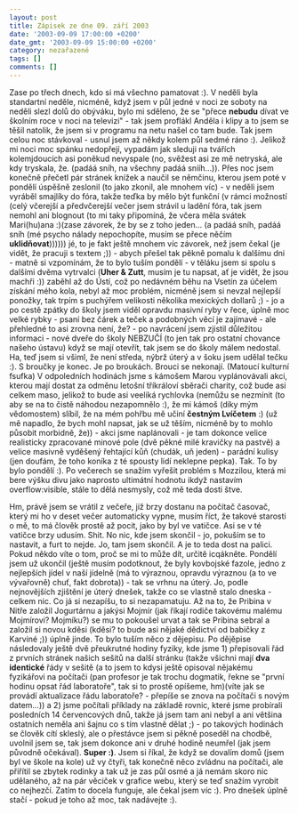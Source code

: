 ```yaml
---
layout: post
title: Zápisek ze dne 09. září 2003
date: '2003-09-09 17:00:00 +0200'
date_gmt: '2003-09-09 15:00:00 +0200'
category: nezařazené
tags: []
comments: []
---
```

<p>Zase po třech dnech, kdo si má všechno pamatovat :). V neděli byla standartní neděle, nicméně,  když jsem v půl jedné v noci ze soboty na neděli slezl dolů do obýváku, bylo mi sděleno, že se "přece <span style="font-weight:bold">nebudu</span>  dívat ve školním roce v noci na televizi" - tak jsem proflákl Anděla i klipy a to jsem se těšil natolik,  že jsem si v programu na netu našel co tam bude. Tak jsem celou noc stávkoval - usnul jsem až někdy  kolem půl sedmé ráno :). Jelikož mi noci moc spánku nedopřejí, vypadám jak sleduji na tvářích kolemjdoucích  asi poněkud nevyspale (no, svěžest asi ze mě netryská, ale kdy tryskala, že. (padáá sníh, na všechny padáá snííh...)).  Přes noc jsem konečně přečetl pár stránek knížek a naučil se němčinu, kterou jsem poté v pondělí úspěšně zeslonil  (to jako zkonil, ale mnohem víc) - v neděli jsem vyráběl smajlíky do fóra, takže teďka by mělo být funkční (v rámci  možností (celý včerejší a předvčerejší večer jsem strávil u ladění fóra, tak jsem nemohl ani blognout (to  mi taky připomíná, že včera měla svátek Mari(hu)ana :)(zase závorek, že by se z toho jeden... (a padáá sníh,  padáá sníh (mé psycho nálady nepochopíte, musím se přece něčím <span style="font-weight:bold">uklidňovat</span>)))))) jé, to je fakt ještě  mnohem víc závorek, než jsem čekal (je vidět, že pracuji s textem ;)) - abych přešel tak pěkně pomalu k dalšímu  dni - matně si vzpomínám, že to bylo tuším pondělí - v těláku jsem si spolu s dalšími dvěma vytrvalci (<span style="font-weight:bold">Uher &  Zutt</span>, musím je tu napsat, ať je vidět, že jsou machři :)) zaběhl až do Ústí, což po nedávném běhu na Vsetín za účelem  získání mého kola, nebyl až moc problém, nicméně jsem si nevzal nejlepší ponožky, tak trpím s puchýřem velikosti  několika mexických dollarů ;) - jo a po cestě zpátky do školy jsem viděl opravdu masivní ryby v řece, úplně moc velké  rybky - psaní bez čárek a teček a podobných věcí je zajímavé - ale přehledné to asi zrovna není, že? -  po navrácení jsem zjistil důležitou informaci - nové dveře do školy NEBZUČÍ (to jen tak pro ostatní chovance našeho  ústavu) když se mají otevřít, tak jsem se do školy málem nedostal. Ha, teď jsem si všiml, že není středa, nýbrž úterý  a v šoku jsem udělal tečku :). S broučky je konec. Je po broukách. Brouci se nekonají. (Matoucí kulturní fsufka)  V odpoledních hodinách jsme s kámošem Marou vyplánovávali akci, kterou mají dostat za odměnu letošní tříkráloví  sběrači charity, což bude asi celkem maso, jelikož to bude asi veeliká rychlovka (nemůžu se nezmínit (to aby se na to  čistě náhodou nezapomnělo :), že mi kámoš (díky mým vědomostem) slíbil, že na mém pohřbu mě učiní <span style="font-weight:bold">čestným Lvíčetem</span> :)  (už mě napadlo, že bych mohl napsat, jak se už těším, nicméně by to mohlo působit morbidně, že)) - akci jsme naplánovali  - je tam dokonce velice realisticky zpracované minové pole (dvě pěkné milé kravičky na pastvě) a velice masivně  vyděšený řehtající kůň (chudák, uň jeden) - parádní kulisy (jen doufám, že toho koníka z té spousty lidí neklepne  pepka). Tak. To by bylo pondělí :). Po večerech se snažím vyřešit problém s Mozzilou, která mi bere výšku divu  jako naprosto ultimátní hodnotu ikdyž nastavím overflow:visible, stále to dělá nesmysly, což mě teda dosti štve.</p>
<p>Hm, právě jsem se vrátil z večeře, již brzy dostanu na počítač časovač, který mi ho v deset večer automaticky  vypne, musím říct, že takové starosti o mě, to má člověk prostě až pocit, jako by byl ve vatičce. Asi se v té  vatičce brzy udusím. Shit. No nic, kde jsem skončil - jo, pokuším se to nastavit, a furt to nejde. Jo, tam jsem  skončil. A je to teda dost na palici. Pokud někdo víte o tom, proč se mi to může dít, určitě icqákněte. Pondělí  jsem už ukončil (ještě musím podotknout, že byly kovbojské fazole, jedno z nejlepších jídel v naší jídelně (má  to výraznou, opravdu výraznou (a to ve vývařovně) chuť, fakt dobrota)) - tak se vrhnu na úterý. Jo, podle  nejnovějších zjištění je úterý dnešek, takže co se vlastně stalo dneska - celkem nic. Co já si nezapíšu, to  si nezapamatuju. Až na to, že Pribina v Nitře založil Jogurtárnu a jakýsi Mojmír (jak říkají rodiče takovému  malému Mojmírovi? Mojmíku?) se mu to pokoušel urvat a tak se Pribina sebral a založil si novou kděsi  (kděsi? to bude asi nějaké dědictví od babičky z Karviné ;)) úplně  jinde. To bylo tuším něco z dějepisu. Po dějěpise následovaly ještě dvě přeukrutné hodiny fyziky, kde jsme  1) přepisovali řád z prvních stránek našich sešitů na další stránku (takže všichni mají <span style="font-weight:bold">dva identické</span> řády  v sešitě (a to jsem to kdysi ještě opisoval nějakému fyzikářovi na počítači (pan profesor je tak trochu dogmatik,  řekne se "první hodinu opsat řád laboratoře", tak si to prostě opíšeme, hm)(víte jak se provádí aktualizace  řádu laboratoře? - přepíše se znova na počítači s novým datem...)) a 2) jsme počítali příklady na základě  rovnic, které jsme probírali posledních 14 červencových dnů, takže já jsem tam ani nebyl a ani většina ostatních  neměla ani šajnu co s tím vlastně dělat ;) - po takových hodinách se člověk cítí skleslý, ale o přestávce jsem  si pěkně poseděl na chodbě, uvolnil jsem se, tak jsem dokonce ani v druhé hodině neumřel (jak jsem původně  očekával). <span style="font-weight:bold">Super :)</span>. Jsem si říkal, že když se dovalím domů (jsem byl ve škole na kole) už vy čtyři, tak konečně  něco zvládnu na počítači, ale přiřítil se zbytek rodinky a tak už je zas půl osmé a já nemám skoro nic udělaného,  až na pár věciček v grafice webu, který se teď snažím vyrobit co nejhezčí. Zatím to docela funguje, ale čekal jsem  víc :). Pro dnešek úplně stačí - pokud je toho až moc, tak nadávejte :).</p>
